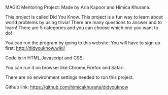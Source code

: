 MAGIC Mentoring Project: 
Made by Aria Kapoor and Himica Khurana.

This project is called Did You Know. This project is a fun way to learn about world problems by using trivia! There are many questions 
to answer and to learn! There are 5 categories and you can choose which one you want to do! 

You can run the program by going to this website: You will have to sign up first: 
http://didyouknow.wiki/

Code is in HTML,Javascript and CSS.

You can run it on browser like Chrome,Firefox and Safari.

There are no environment settings needed to run this project.

Github link: https://github.com/himicakhurana/didyouknow
